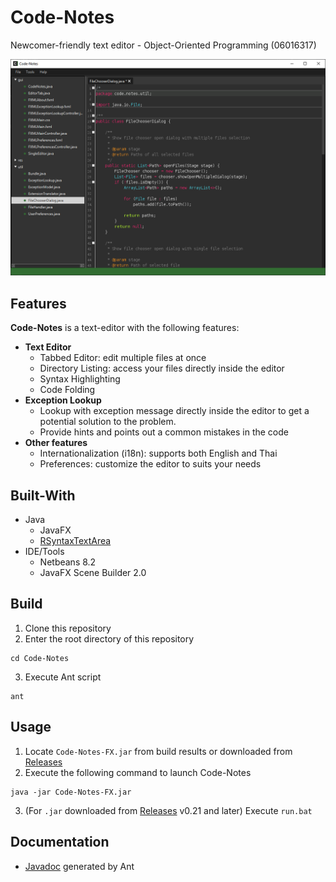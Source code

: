 # Code-Notes

Newcomer-friendly text editor - Object-Oriented Programming (06016317)

![](fxversion.png?raw=true)

## Features

**Code-Notes** is a text-editor with the following features:

- **Text Editor**
  - Tabbed Editor: edit multiple files at once
  - Directory Listing: access your files directly inside the editor
  - Syntax Highlighting
  - Code Folding
- **Exception Lookup**
  - Lookup with exception message directly inside the editor to get a potential solution to the problem.
  - Provide hints and points out a common mistakes in the code
- **Other features**
  - Internationalization (i18n): supports both English and Thai
  - Preferences: customize the editor to suits your needs
    
## Built-With

- Java
  - JavaFX
  - [RSyntaxTextArea](https://github.com/bobbylight/RSyntaxTextArea)
- IDE/Tools
  - Netbeans 8.2
  - JavaFX Scene Builder 2.0
  
## Build

1. Clone this repository
2. Enter the root directory of this repository
```
cd Code-Notes
```
3. Execute Ant script
```
ant
```

## Usage

1. Locate `Code-Notes-FX.jar` from build results or downloaded from [Releases](https://github.com/phwt/Code-Notes/releases)
2. Execute the following command to launch Code-Notes
```
java -jar Code-Notes-FX.jar
```
3. (For `.jar` downloaded from [Releases](https://github.com/phwt/Code-Notes/releases) v0.21 and later) Execute `run.bat`

## Documentation

- [Javadoc](https://phwt.github.io/Code-Notes/) generated by Ant
